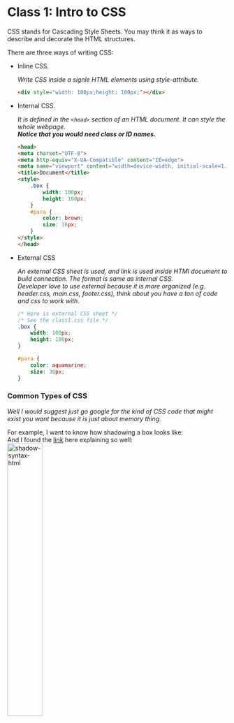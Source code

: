 # Class 1: Intro to CSS
CSS stands for Cascading Style Sheets. You may think it as ways to describe and decorate the HTML structures.

There are three ways of writing CSS:

- Inline CSS.

    _Write CSS inside a signle HTML elements using style-attribute._ <br>

    ```html
    <div style="width: 100px;height: 100px;"></div>
    ```


- Internal CSS.

    _It is defined in the `<head>` section of an HTML document. It can style the whole webpage._ <br>
    ***Notice that you would need class or ID names.*** <br>

    ```html
    <head>
    <meta charset="UTF-8">
    <meta http-equiv="X-UA-Compatible" content="IE=edge">
    <meta name="viewport" content="width=device-width, initial-scale=1.0">
    <title>Document</title>
    <style>
        .box {
            width: 100px;
            height: 100px;
        }
        #para {
            color: brown;
            size: 16px;
        }
    </style>
    </head>
    ```


- External CSS

    _An external CSS sheet is used, and link is used inside HTMl document to build connection. The format is same as internal CSS._ <br>
    _Developer love to use external because it is more organized (e.g. header.css, main.css, footer.css), think about you have a ton of code and css to work with._ <br>

    ```css
    /* Here is external CSS sheet */
    /* See the class1.css file */
    .box {
        width: 100px;
        height: 100px;
    }

    #para {
        color: aquamarine;
        size: 30px;
    }
    ```


### Common Types of CSS 
_Well I would suggest just go google for the kind of CSS code that might exist you want because it is just about memory thing._

For example, I want to know how shadowing a box looks like: <br>
And I found the [link](shadow-MDN) here explaining so well: <br>
<img scr="shadow-css.png" alt="shadow-syntax-html" style="width:40%; height:40%;"> <br>



[shadow-MDN]:https://developer.mozilla.org/en-US/docs/Web/CSS/box-shadow